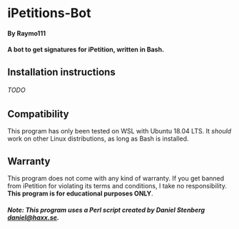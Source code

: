 # iPetitions-Bot
#### By Raymo111
#### A bot to get signatures for iPetition, written in Bash.

## Installation instructions
###### TODO

## Compatibility
This program has only been tested on WSL with Ubuntu 18.04 LTS. It *should* work on other Linux distributions, as long as Bash is installed.

## Warranty
This program does not come with any kind of warranty. If you get banned from iPetition for violating its terms and conditions, I take no responsibility. **This program is for educational purposes ONLY**.
##### Note: This program uses a Perl script created by Daniel Stenberg <daniel@haxx.se>.
